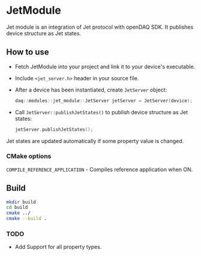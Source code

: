 # JetModule

Jet module is an integration of Jet protocol with openDAQ SDK. It publishes device structure as Jet states.

## How to use

- Fetch JetModule into your project and link it to your device's executable.
- Include `<jet_server.h>` header in your source file.
- After a device has been instantiated, create `JetServer` object:
  
  ```c++
  daq::modules::jet_module::JetServer jetServer = JetServer(device);
  ```

- Call `JetServer::publishJetStates()` to publish device structure as Jet states:

  ```c++
  jetServer.publishJetStates();
  ```

Jet states are updated automatically if some property value is changed.

### CMake options

`COMPILE_REFERENCE_APPLICATION` - Compiles reference application when ON.

## Build

```bash
mkdir build
cd build
cmake ../
cmake --build .
```

### TODO

- Add Support for all property types.
